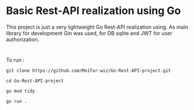 # Basic Rest-API realization using Go

This project is just a very lightweight Go Rest-API realization using.
As main library for development Gin was used, for DB sqlite and JWT for user authorization.

#
To run :
```cli
git clone https://github.com/Mo1far-wiz/Go-Rest-API-project.git

cd Go-Rest-API-project

go mod tidy

go run .
```
